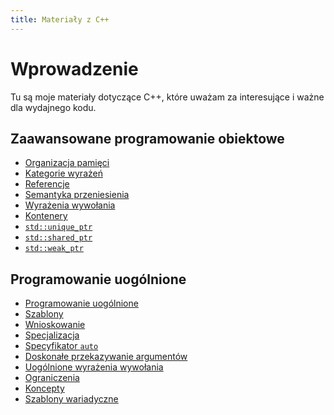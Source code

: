 ```yaml
---
title: Materiały z C++
---
```


# Wprowadzenie

Tu są moje materiały dotyczące C++, które uważam za interesujące i
ważne dla wydajnego kodu.

## Zaawansowane programowanie obiektowe

* [Organizacja pamięci](memory/pl)
* [Kategorie wyrażeń](categories/pl)
* [Referencje](references/pl)
* [Semantyka przeniesienia](move/pl)
* [Wyrażenia wywołania](callable1/pl)
* [Kontenery](containers/pl)
* [`std::unique_ptr`](unique_ptr/pl)
* [`std::shared_ptr`](shared_ptr/pl)
* [`std::weak_ptr`](weak_ptr/pl)

## Programowanie uogólnione

* [Programowanie uogólnione](generic/pl)
* [Szablony](templates/pl)
* [Wnioskowanie](deduction/pl)
* [Specjalizacja](specialization/pl)
* [Specyfikator `auto`](auto/pl)
* [Doskonałe przekazywanie argumentów](forwarding/pl)
* [Uogólnione wyrażenia wywołania](callable2/pl)
* [Ograniczenia](constraints/pl)
* [Koncepty](concepts/pl)
* [Szablony wariadyczne](variadic/pl)
